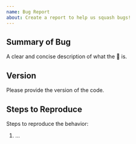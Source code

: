 ```yaml
---
name: Bug Report
about: Create a report to help us squash bugs!
---
```


## Summary of Bug

A clear and concise description of what the 🐞 is.

## Version

Please provide the version of the code.

## Steps to Reproduce

Steps to reproduce the behavior:

1. ...
